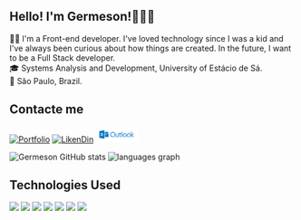 
## Hello! I'm Germeson!👨🏻‍💻 
👋🏼 I'm a Front-end developer.
I've loved technology since I was a kid and I've always been curious about how things are created. In the future, I want to be a Full Stack developer.<br>
🎓 Systems Analysis and Development, University of Estácio de Sá.<br>
📍 São Paulo, Brazil.<br>

## Contacte me
[![Portfolio](https://img.shields.io/badge/website-000000?style=for-the-badge&logo=About.me&logoColor=white)](https://germeson-martins.github.io/)
[![LikenDin](https://img.shields.io/badge/LinkedIn-0077B5?style=for-the-badge&logo=linkedin&logoColor=white)](https://www.linkedin.com/in/germeson-martins/)
<a href="mailto:germeson_martins@icloud.com"><img src="./img/logo-outlook.png" width="74"></a>
<!-- [![Instagram](https://img.shields.io/badge/Instagram-E4405F?style=for-the-badge&logo=instagram&logoColor=white)](https://instagram.com/codemartins_) -->

<!-- Status GitHub -->
![Germeson GitHub stats](https://github-readme-stats.vercel.app/api?username=germeson-martins&show_icons=true&theme=dracula)
<img src="https://github-readme-stats.vercel.app/api/top-langs?username=germeson-martins&locale=en&hide_title=false&layout=compact&card_width=180&langs_count=5&theme=dracula&hide_border=false" height="195" alt="languages graph"  />


## Technologies Used
<div style="display: inline_block">
    <img align="html5" src="https://img.shields.io/badge/HTML5-E34F26?style=for-the-badge&logo=html5&logoColor=white">
    <img align="css3" src="https://img.shields.io/badge/CSS3-1572B6?style=for-the-badge&logo=css3&logoColor=white">
    <img align="javascript" src="https://img.shields.io/badge/JavaScript-F7DF1E?style=for-the-badge&logo=javascript&logoColor=black">
    <img align="typescript" src="https://img.shields.io/badge/TypeScript-007ACC?style=for-the-badge&logo=typescript&logoColor=white">
    <img align="nodejs" src="https://img.shields.io/badge/Node.js-43853D?style=for-the-badge&logo=node.js&logoColor=white">
    <img align="react" src="https://img.shields.io/badge/React-20232A?style=for-the-badge&logo=react&logocolor=61DAFB"/>
    <img align="git" src="https://img.shields.io/badge/GIT-E44C30?style=for-the-badge&logo=git&logoColor=white"/>
</div><br/>
